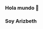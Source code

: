 ### Hola mundo 👋
### Soy Arizbeth 

<!--
**ArizbethCano/ArizbethCano** is a ✨ _special_ ✨ repository because its `README.md` (this file) appears on your GitHub profile.

Here are some ideas to get you started:

- 🔭 Actualmete estoy aprendiendo repositorios 
- 🌱 Estoy intentando realizar mi trabajo 
- 👯 Estoy buscando como tocar el piano
- 🤔 Voy a realizar mi repositorio 
- 💬 ¿Cuales serían los beneficios de aprender a programar?
- 📫 Contactame cono Arizbeth 
- 😄 Pronouns: 
- ⚡ Fun fact: ...
-->
